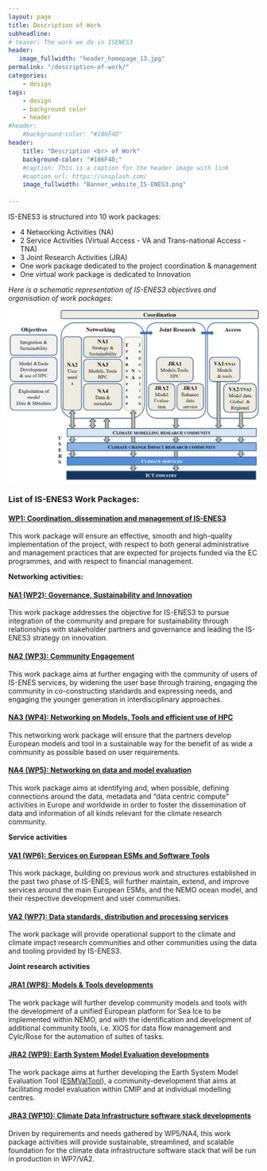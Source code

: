```yaml
---
layout: page
title: Description of Work
subheadline:
# teaser: The work we do in ISENES3
header:
   image_fullwidth: "header_homepage_13.jpg"
permalink: "/description-of-work/"
categories:
    - design
tags:
    - design
    - background color
    - header
#header:
    #background-color: "#186F4D"
header:
    title: "Description <br> of Work"
    background-color: "#186F4D;"
    #caption: This is a caption for the header image with link
    #caption_url: https://unsplash.com/
    image_fullwidth: "Banner_website_IS-ENES3.png"

---
```


IS-ENES3 is structured into 10 work packages:

- 4 Networking Activities (NA)
- 2 Service Activities (Virtual Access - VA and Trans-national Access -TNA)
- 3 Joint Research Activities (JRA) 
- One work package dedicated to the project coordination & management 
- One virtual work package is dedicated to Innovation

*Here is a schematic representation of IS-ENES3 objectives and organisation of work packages:*

![work-packages](../images/schemaproject.png)


### List of IS-ENES3 Work Packages:

#### [WP1: Coordination, dissemination and management of IS-ENES3](https://is-enes3.github.io/IS-ENES-Website/wp1)

This work package will ensure an effective, smooth and high-quality implementation of the project, with respect to both general administrative and management practices that are expected for projects funded via the EC programmes, and with respect to financial management.

**Networking activities:**

#### [NA1 (WP2): Governance, Sustainability and Innovation](https://is-enes3.github.io/IS-ENES-Website/wp2)

This work package addresses the objective for IS-ENES3 to pursue integration of the community and prepare for sustainability through relationships with stakeholder partners and governance and leading the IS-ENES3 strategy on innovation.

#### [NA2 (WP3): Community Engagement](https://is-enes3.github.io/IS-ENES-Website/wp3)

This work package aims at further engaging with the community of users of IS-ENES services, by widening the user base through training, engaging the community in co-constructing standards and expressing needs, and engaging the younger generation in interdisciplinary approaches.

#### [NA3 (WP4): Networking on Models, Tools and efficient use of HPC](https://is-enes3.github.io/IS-ENES-Website/wp4)

This networking work package will ensure that the partners develop European models and tool in a sustainable way for the benefit of as wide a community as possible based on user requirements.

#### [NA4 (WP5): Networking on data and model evaluation](https://is-enes3.github.io/IS-ENES-Website/wp5)

This work package aims at identifying and, when possible, defining connections around the data, metadata and “data centric compute” activities in Europe and worldwide in order to foster the dissemination of data and information of all kinds relevant for the climate research community.

**Service activities**

#### [VA1 (WP6): Services on European ESMs and Software Tools](https://is-enes3.github.io/IS-ENES-Website/wp6)

This work package, building on previous work and structures established in the past two phase of IS-ENES, will further maintain, extend, and improve services around the main European ESMs, and the NEMO ocean model, and their respective development and user communities.

#### [VA2 (WP7): Data standards, distribution and processing services](https://is-enes3.github.io/IS-ENES-Website/wp7)

The work package will provide operational support to the climate and climate impact research communities and other communities using the data and tooling provided by IS-ENES3.

**Joint research activities**

#### [JRA1 (WP8): Models & Tools developments](https://is-enes3.github.io/IS-ENES-Website/wp8)

The work package will further develop community models and tools with the development of a unified European platform for Sea Ice to be implemented within NEMO, and with the identification and development of additional community tools, i.e. XIOS for data flow management and Cylc/Rose for the automation of suites of tasks.

#### [JRA2 (WP9): Earth System Model Evaluation developments](https://is-enes3.github.io/IS-ENES-Website/wp9)

The work package aims at further developing the Earth System Model Evaluation Tool ([ESMValTool](https://www.esmvaltool.org/)), a community-development that aims at facilitating model evaluation within CMIP and at individual modelling centres.

#### [JRA3 (WP10): Climate Data Infrastructure software stack developments](https://is-enes3.github.io/IS-ENES-Website/wp10)

Driven by requirements and needs gathered by WP5/NA4, this work package activities will provide sustainable, streamlined, and scalable foundation for the climate data infrastructure software stack that will be run in production in WP7/VA2.
